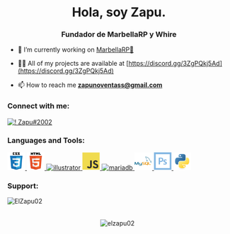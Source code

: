 <h1 align="center">Hola, soy Zapu.</h1>
<h3 align="center">Fundador de MarbellaRP y Whire</h3>

- 🔭 I’m currently working on [MarbellaRP🌴](http://marbellarp.es/)

- 👨‍💻 All of my projects are available at [https://discord.gg/3ZgPQkj5Ad](https://discord.gg/3ZgPQkj5Ad)

- 📫 How to reach me **zapunoventass@gmail.com**

<h3 align="left">Connect with me:</h3>
<p align="left">
<a href="https://discord.gg/! Zapu#2002" target="blank"><img align="center" src="https://raw.githubusercontent.com/rahuldkjain/github-profile-readme-generator/master/src/images/icons/Social/discord.svg" alt="! Zapu#2002" height="30" width="40" /></a>
</p>

<h3 align="left">Languages and Tools:</h3>
<p align="left"> <a href="https://www.w3schools.com/css/" target="_blank"> <img src="https://raw.githubusercontent.com/devicons/devicon/master/icons/css3/css3-original-wordmark.svg" alt="css3" width="40" height="40"/> </a> <a href="https://www.w3.org/html/" target="_blank"> <img src="https://raw.githubusercontent.com/devicons/devicon/master/icons/html5/html5-original-wordmark.svg" alt="html5" width="40" height="40"/> </a> <a href="https://www.adobe.com/in/products/illustrator.html" target="_blank"> <img src="https://www.vectorlogo.zone/logos/adobe_illustrator/adobe_illustrator-icon.svg" alt="illustrator" width="40" height="40"/> </a> <a href="https://developer.mozilla.org/en-US/docs/Web/JavaScript" target="_blank"> <img src="https://raw.githubusercontent.com/devicons/devicon/master/icons/javascript/javascript-original.svg" alt="javascript" width="40" height="40"/> </a> <a href="https://mariadb.org/" target="_blank"> <img src="https://www.vectorlogo.zone/logos/mariadb/mariadb-icon.svg" alt="mariadb" width="40" height="40"/> </a> <a href="https://www.mysql.com/" target="_blank"> <img src="https://raw.githubusercontent.com/devicons/devicon/master/icons/mysql/mysql-original-wordmark.svg" alt="mysql" width="40" height="40"/> </a> <a href="https://www.photoshop.com/en" target="_blank"> <img src="https://raw.githubusercontent.com/devicons/devicon/master/icons/photoshop/photoshop-line.svg" alt="photoshop" width="40" height="40"/> </a> <a href="https://www.python.org" target="_blank"> <img src="https://raw.githubusercontent.com/devicons/devicon/master/icons/python/python-original.svg" alt="python" width="40" height="40"/> </a> </p>

<h3 align="left">Support:</h3>
<p><a href="https://www.buymeacoffee.com/ElZapu02"> <img align="left" src="https://cdn.buymeacoffee.com/buttons/v2/default-yellow.png" height="50" width="210" alt="ElZapu02" /></a></p><br><br>

<p><img align="center" src="https://github-readme-stats.vercel.app/api/top-langs?username=elzapu02&show_icons=true&locale=en&layout=compact" alt="elzapu02" /></p>
